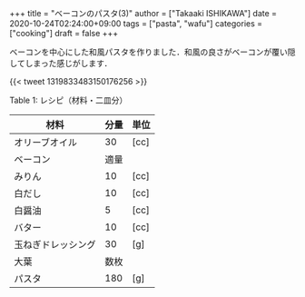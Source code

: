 +++
title = "ベーコンのパスタ(3)"
author = ["Takaaki ISHIKAWA"]
date = 2020-10-24T02:24:00+09:00
tags = ["pasta", "wafu"]
categories = ["cooking"]
draft = false
+++

ベーコンを中心にした和風パスタを作りました．和風の良さがベーコンが覆い隠してしまった感じがします．

{{< tweet 1319833483150176256 >}}

<div class="table-caption">
  <span class="table-number">Table 1</span>:
  レシピ（材料・二皿分）
</div>

| 材料      | 分量 | 単位 |
|---------|----|----|
| オリーブオイル | 30  | [cc] |
| ベーコン  | 適量 |      |
| みりん    | 10  | [cc] |
| 白だし    | 10  | [cc] |
| 白醤油    | 5   | [cc] |
| バター    | 10  | [cc] |
| 玉ねぎドレッシング | 30  | [g]  |
| 大葉      | 数枚 |      |
| パスタ    | 180 | [g]  |
